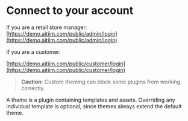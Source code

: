 # Connect to your account

If you are a retail store manager:  
[https://demo.aitiim.com/public/admin/login](https://demo.aitiim.com/public/admin/login) 

If you are a customer:

[https://demo.aitiim.com/public/customer/login](https://demo.aitiim.com/public/customer/login) 

> **Caution**: Custom theming can block some plugins from working correctly.

A theme is a plugin containing templates and assets. Overriding any individual template is optional, since themes always extend the default theme.



